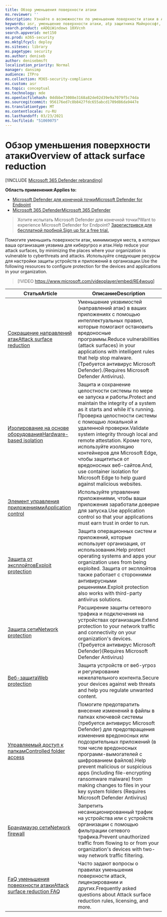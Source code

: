 ```yaml
---
title: Обзор уменьшения поверхности атаки
ms.reviewer: ''
description: Узнайте о возможностях по уменьшению поверхности атаки в ATP Microsoft Defender.
keywords: asr, уменьшение поверхности атаки, atp защитника Майкрософт, защитник Microsoft для конечной точки, защитник Майкрософт, антивирус, av, защитник Windows
search.product: eADQiWindows 10XVcnh
search.appverid: met150
ms.prod: m365-security
ms.mktglfcycl: deploy
ms.sitesec: library
ms.pagetype: security
ms.author: deniseb
author: denisebmsft
localization_priority: Normal
manager: dansimp
audience: ITPro
ms.collection: M365-security-compliance
ms.custom: asr
ms.topic: conceptual
ms.technology: mde
ms.openlocfilehash: 0ddbbe73008e3168a82de02d39e9a7079f5c74da
ms.sourcegitcommit: 956176ed7c8b8427fdc655abcd1709d86da9447e
ms.translationtype: MT
ms.contentlocale: ru-RU
ms.lasthandoff: 03/23/2021
ms.locfileid: "51069075"
---
```

# <a name="overview-of-attack-surface-reduction"></a><span data-ttu-id="63143-104">Обзор уменьшения поверхности атаки</span><span class="sxs-lookup"><span data-stu-id="63143-104">Overview of attack surface reduction</span></span>

[!INCLUDE [Microsoft 365 Defender rebranding](../../includes/microsoft-defender.md)]

<span data-ttu-id="63143-105">**Область применения:**</span><span class="sxs-lookup"><span data-stu-id="63143-105">**Applies to:**</span></span>
- [<span data-ttu-id="63143-106">Microsoft Defender для конечной точки</span><span class="sxs-lookup"><span data-stu-id="63143-106">Microsoft Defender for Endpoint</span></span>](https://go.microsoft.com/fwlink/p/?linkid=2146631)
- [<span data-ttu-id="63143-107">Microsoft 365 Defender</span><span class="sxs-lookup"><span data-stu-id="63143-107">Microsoft 365 Defender</span></span>](https://go.microsoft.com/fwlink/?linkid=2118804)

> <span data-ttu-id="63143-108">Хотите испытать Microsoft Defender для конечной точки?</span><span class="sxs-lookup"><span data-stu-id="63143-108">Want to experience Microsoft Defender for Endpoint?</span></span> [<span data-ttu-id="63143-109">Зарегистрився для бесплатной пробной.</span><span class="sxs-lookup"><span data-stu-id="63143-109">Sign up for a free trial.</span></span>](https://www.microsoft.com/microsoft-365/windows/microsoft-defender-atp?ocid=docs-wdatp-exposedapis-abovefoldlink)


<span data-ttu-id="63143-110">Помогите уменьшить поверхности атак, минимизируя места, в которых ваша организация уязвима для киберугроз и атак.</span><span class="sxs-lookup"><span data-stu-id="63143-110">Help reduce your attack surfaces, by minimizing the places where your organization is vulnerable to cyberthreats and attacks.</span></span> <span data-ttu-id="63143-111">Используйте следующие ресурсы для настройки защиты устройств и приложений в организации.</span><span class="sxs-lookup"><span data-stu-id="63143-111">Use the following resources to configure protection for the devices and applications in your organization.</span></span>


> [!VIDEO https://www.microsoft.com/videoplayer/embed/RE4woug]


<span data-ttu-id="63143-112">Статья</span><span class="sxs-lookup"><span data-stu-id="63143-112">Article</span></span> | <span data-ttu-id="63143-113">Описание</span><span class="sxs-lookup"><span data-stu-id="63143-113">Description</span></span>
-|-
[<span data-ttu-id="63143-114">Сокращение направлений атак</span><span class="sxs-lookup"><span data-stu-id="63143-114">Attack surface reduction</span></span>](./attack-surface-reduction.md) | <span data-ttu-id="63143-115">Уменьшение уязвимостей (направлений атак) в ваших приложениях с помощью интеллектуальных правил, которые помогают остановить вредоносные программы.</span><span class="sxs-lookup"><span data-stu-id="63143-115">Reduce vulnerabilities (attack surfaces) in your applications with intelligent rules that help stop malware.</span></span> <span data-ttu-id="63143-116">(Требуется антивирус Microsoft Defender).</span><span class="sxs-lookup"><span data-stu-id="63143-116">(Requires Microsoft Defender Antivirus).</span></span>
[<span data-ttu-id="63143-117">Изолирование на основе оборудования</span><span class="sxs-lookup"><span data-stu-id="63143-117">Hardware-based isolation</span></span>](https://docs.microsoft.com/windows/security/threat-protection/microsoft-defender-application-guard/md-app-guard-overview.md) | <span data-ttu-id="63143-118">Защита и сохранение целостности системы по мере ее запуска и работы.</span><span class="sxs-lookup"><span data-stu-id="63143-118">Protect and maintain the integrity of a system as it starts and while it's running.</span></span> <span data-ttu-id="63143-119">Проверка целостности системы с помощью локальной и удаленной проверки.</span><span class="sxs-lookup"><span data-stu-id="63143-119">Validate system integrity through local and remote attestation.</span></span> <span data-ttu-id="63143-120">Кроме того, используйте изоляцию контейнеров для Microsoft Edge, чтобы защититься от вредоносных веб-сайтов.</span><span class="sxs-lookup"><span data-stu-id="63143-120">And, use container isolation for Microsoft Edge to help guard against malicious websites.</span></span>
[<span data-ttu-id="63143-121">Элемент управления приложениями</span><span class="sxs-lookup"><span data-stu-id="63143-121">Application control</span></span>](https://docs.microsoft.com/windows/security/threat-protection/windows-defender-application-control/windows-defender-application-control.md) | <span data-ttu-id="63143-122">Используйте управление приложениями, чтобы ваши приложения заработали доверие для запуска.</span><span class="sxs-lookup"><span data-stu-id="63143-122">Use application control so that your applications must earn trust in order to run.</span></span>
[<span data-ttu-id="63143-123">Защита от эксплойтов</span><span class="sxs-lookup"><span data-stu-id="63143-123">Exploit protection</span></span>](./exploit-protection.md) | <span data-ttu-id="63143-124">Защита операционных систем и приложений, которые использует организация, от использования.</span><span class="sxs-lookup"><span data-stu-id="63143-124">Help protect operating systems and apps your organization uses from being exploited.</span></span> <span data-ttu-id="63143-125">Защита от эксплойтов также работает с сторонними антивирусными решениями.</span><span class="sxs-lookup"><span data-stu-id="63143-125">Exploit protection also works with third-party antivirus solutions.</span></span>
[<span data-ttu-id="63143-126">Защита сети</span><span class="sxs-lookup"><span data-stu-id="63143-126">Network protection</span></span>](./network-protection.md) | <span data-ttu-id="63143-127">Расширение защиты сетевого трафика и подключения на устройствах организации.</span><span class="sxs-lookup"><span data-stu-id="63143-127">Extend protection to your network traffic and connectivity on your organization's devices.</span></span> <span data-ttu-id="63143-128">(Требуется антивирус Microsoft Defender)</span><span class="sxs-lookup"><span data-stu-id="63143-128">(Requires Microsoft Defender Antivirus)</span></span>
[<span data-ttu-id="63143-129">Веб-защита</span><span class="sxs-lookup"><span data-stu-id="63143-129">Web protection</span></span>](./web-protection-overview.md) | <span data-ttu-id="63143-130">Защита устройств от веб-угроз и регулирование нежелательного контента.</span><span class="sxs-lookup"><span data-stu-id="63143-130">Secure your devices against web threats and help you regulate unwanted content.</span></span>
[<span data-ttu-id="63143-131">Управляемый доступ к папкам</span><span class="sxs-lookup"><span data-stu-id="63143-131">Controlled folder access</span></span>](./controlled-folders.md) | <span data-ttu-id="63143-132">Помогите предотвратить внесение изменений в файлы в папках ключевой системы (требуется антивирус Microsoft Defender) для предотвращения изменения вредоносных или подозрительных приложений (в том числе вредоносных программ-вымогателей с шифрованием файлов).</span><span class="sxs-lookup"><span data-stu-id="63143-132">Help prevent malicious or suspicious apps (including file-encrypting ransomware malware) from making changes to files in your key system folders (Requires Microsoft Defender Antivirus)</span></span>
[<span data-ttu-id="63143-133">Брандмауэр сети</span><span class="sxs-lookup"><span data-stu-id="63143-133">Network firewall</span></span>](https://docs.microsoft.com/windows/security/threat-protection/windows-firewall/windows-firewall-with-advanced-security.md) | <span data-ttu-id="63143-134">Запретить несанкционированный трафик на устройства или с устройств организации с помощью фильтрации сетевого трафика.</span><span class="sxs-lookup"><span data-stu-id="63143-134">Prevent unauthorized traffic from flowing to or from your organization's devices with two-way network traffic filtering.</span></span>
[<span data-ttu-id="63143-135">FaQ уменьшения поверхности атаки</span><span class="sxs-lookup"><span data-stu-id="63143-135">Attack surface reduction FAQ</span></span>](./attack-surface-reduction-faq.md) | <span data-ttu-id="63143-136">Часто задают вопросы о правилах уменьшения поверхности attack, лицензировании и других.</span><span class="sxs-lookup"><span data-stu-id="63143-136">Frequently asked questions about Attack surface reduction rules, licensing, and more.</span></span>
